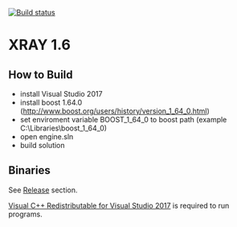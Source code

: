 [![Build status](https://ci.appveyor.com/api/projects/status/jci5um9gjgk3spat?svg=true)](https://ci.appveyor.com/project/abramcumner/xray16)

XRAY 1.6
========

How to Build
------------

- install Visual Studio 2017
- install boost 1.64.0 (http://www.boost.org/users/history/version_1_64_0.html)
- set enviroment variable BOOST_1_64_0 to boost path (example C:\Libraries\boost_1_64_0\)
- open engine.sln
- build solution

Binaries
--------

See [Release](https://github.com/abramcumner/xray16/releases) section.

[Visual C++ Redistributable for Visual Studio 2017](https://support.microsoft.com/ru-ru/help/2977003/the-latest-supported-visual-c-downloads) is required to run programs.
